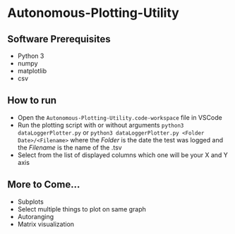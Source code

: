 # Autonomous-Plotting-Utility

## Software Prerequisites
- Python 3
- numpy
- matplotlib
- csv

## How to run

- Open the ```Autonomous-Plotting-Utility.code-workspace``` file in VSCode
- Run the plotting script with or without arguments ```python3 dataLoggerPlotter.py``` or ```python3 dataLoggerPlotter.py <Folder Date>/<Filename>``` where the *Folder* is the date the test was logged and the *Filename* is the name of the .tsv
- Select from the list of displayed columns which one will be your X and Y axis

## More to Come...
- Subplots
- Select multiple things to plot on same graph
- Autoranging
- Matrix visualization